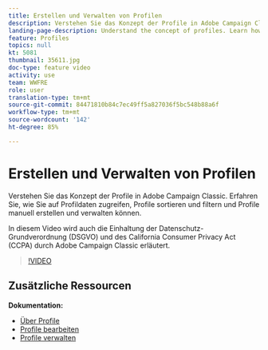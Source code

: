 ```yaml
---
title: Erstellen und Verwalten von Profilen
description: Verstehen Sie das Konzept der Profile in Adobe Campaign Classic. Erfahren Sie, wie Sie auf Profildaten zugreifen, Profile sortieren und filtern und Profile manuell erstellen und verwalten können. In diesem Video wird auch die Einhaltung der Datenschutz-Grundverordnung (DSGVO) und des California Consumer Privacy Act (CCPA) durch Adobe Campaign Classic erläutert.
landing-page-description: Understand the concept of profiles. Learn how to access profile data, sort and filter profiles and manually create and manage profiles. Learn about GDPR and CCPA.
feature: Profiles
topics: null
kt: 5081
thumbnail: 35611.jpg
doc-type: feature video
activity: use
team: WWFRE
role: user
translation-type: tm+mt
source-git-commit: 84471810b84c7ec49ff5a827036f5bc548b88a6f
workflow-type: tm+mt
source-wordcount: '142'
ht-degree: 85%

---
```



# Erstellen und Verwalten von Profilen

Verstehen Sie das Konzept der Profile in Adobe Campaign Classic. Erfahren Sie, wie Sie auf Profildaten zugreifen, Profile sortieren und filtern und Profile manuell erstellen und verwalten können.

In diesem Video wird auch die Einhaltung der Datenschutz-Grundverordnung (DSGVO) und des California Consumer Privacy Act (CCPA) durch Adobe Campaign Classic erläutert.

>[!VIDEO](https://video.tv.adobe.com/v/35611?quality=12)

## Zusätzliche Ressourcen

**Dokumentation:**

* [Über Profile](https://docs.adobe.com/content/help/de-DE/campaign-classic/using/getting-started/profile-management/about-profiles.html)
* [Profile bearbeiten](https://docs.adobe.com/content/help/en/campaign-classic/using/getting-started/profile-management/editing-a-profile.html)
* [Profile verwalten](https://docs.adobe.com/content/help/en/campaign-classic/using/getting-started/profile-management/adding-profiles.html)
